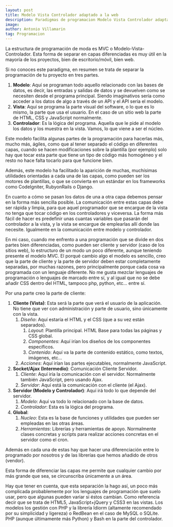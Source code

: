 ```yaml
---
layout: post
title: Modelo Vista Controlador adaptado a la web
description: Paradigmas de programacion Modelo Vista Controlador adaptado a la web
image: 
author: Antonio Villamarin
tag: Programacion
---
```


La estructura de programación de moda es MVC o Modelo-Vista-Controlador. Esta forma de separar en capas diferenciadas es muy útil en la mayoría de los proyectos, bien de escritorio/móvil, bien web.

Si no conoces este paradigma, en resumen se trata de separar la programación de tu proyecto en tres partes.

1. **Modelo**: Aquí se programan todo aquello relacionado con las bases de datos, es decir, las entradas y salidas de datos y se devuelven como se necesiten desde el programa principal. Siendo imaginativos sería como acceder a los datos de algo a través de un API y el API sería el modelo.
2. **Vista**: Aquí se programa la parte visual del software, o lo que es lo mismo, la parte que usa el usuario. En el caso de un sitio web la parte de HTML, CSS y JavaScript normalmente.
3. **Controlador**: Es la lógica del programa. Aquella que le pide al modelo los datos y los muestra en la vista. Vamos, lo que viene a ser el núcleo.

Este modelo facilita algunas partes de la programación para hacerlas más, mucho más, ágiles, como que al tener separado el código en diferentes capas, cuando se hacen modificaciones sobre la plantilla (por ejemplo) solo hay que tocar esta parte que tiene un tipo de código más homogéneo y el resto no hace falta tocarlo para que funcione bien.

Además, este modelo ha facilitado la aparición de muchas, muchísimas utilidades orientadas a cada una de las capas, como pueden ser los motores de plantillas, o que se convierta en un estándar en los frameworks como CodeIgniter, RubyonRails o Django.

En cuanto a cómo se pasan los datos de una a otra capa debemos pensar en la forma más sencilla posible. La comunicación entre estas capas debe ser rápida y limpia, para que aquel programador que se encargue de la vista no tenga que tocar código en los controladores y viceversa. La forma más fácil de hacer es predefinir unas cuantas variables que pasarán del controlador a la vista, y la vista se encargue de emplearlas allí donde las necesite. Igualmente en la comunicación entre modelo y controlador.

En mi caso, cuando me enfrento a una programación que se divide en dos partes bien diferenciadas, como pueden ser cliente y servidor (caso de los sitios web), lo estructuro de un modo un poco diferente, aunque teniendo presente el modelo MVC. El porqué cambio algo el modelo es sencillo, creo que la parte de cliente y la parte de servidor deben estar completamente separadas, por muchas razones, pero principalmente porque cada cosa va programada con un lenguaje diferente. No me gusta mezclar lenguajes de programación o lenguajes de marcado entre sí, y al igual que no se debe añadir CSS dentro del HTML, tampoco php, python, etc... entre sí.

Por una parte creo la parte de cliente:

1. **Cliente (Vista)**: Esta será la parte que verá el usuario de la aplicación. No tiene que ver con administración y parte de usuario, sino únicamente con la vista.
	1. *Diseño*: Aquí estaría el HTML y el CSS (que a su vez están separados).
		1. *Layout*: Plantilla principal. HTML Base para todas las páginas y CSS global.
		2. *Componentes*: Aquí irían los diseños de los componentes específicos.
		3. *Contenido*: Aquí va la parte de contenido estático, como textos, imágenes, etc...
	2. *Acciones*: Aquí irían las partes ejecutables, normalmente JavaScript.
2. **Socket/Ajax (Intermedio)**: Comunicación Cliente Servidor.
	1. *Cliente*: Aquí iría la comunicación con el servidor. Normalmente también JavaScript, pero usando Ajax.
	2. *Servidor*: Aquí está la comunicación con el cliente (el Ajax).
3. **Servidor (Modelo y Controlador)**: Aquí irá todo lo que depende del servidor.
	1. *Modelo*: Aquí va todo lo relacionado con la base de datos.
	2. *Controlador*: Esta es la lógica del programa.
4. **Global**:
	1. *Nucleo*: Esta es la base de funciones y utilidades que pueden ser empleadas en las otras áreas.
	2. *Herramientas*: Librerías y herramientas de apoyo. Normalmente clases concretas y scripts para realizar acciones concretas en el servidor como el cron.

Además en cada una de estas hay que hacer una diferenciación entre lo programado por nosotros y de las librerías que hemos añadido de otros (vendor).

Esta forma de diferenciar las capas me permite que cualquier cambio por más grande que sea, se circunscriba únicamente a un área.

Hay que tener en cuenta, que esta separación la hago así, un poco más complicada probablemente por los lenguajes de programación que suelo usar, pero que algunas pueden variar si éstos cambian. Como referencia decir que se trata de HTML5, JavaScript+jQuery y CSS3 en las vistas. Los modelos los gestión con PHP y la librería Idiorm (altamente recomendado por su simplicidad y ligereza) o RedBean en el caso de MySQL o SQLite. PHP (aunque últimamente más Python) y Bash en la parte del controlador.